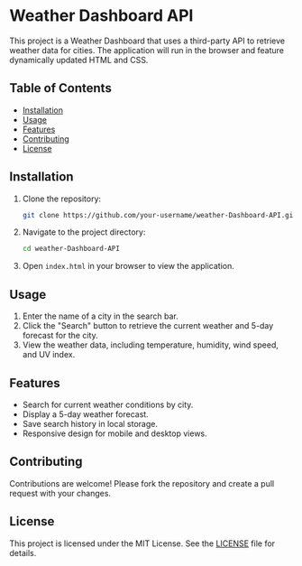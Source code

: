 # Weather Dashboard API

This project is a Weather Dashboard that uses a third-party API to retrieve weather data for cities. The application will run in the browser and feature dynamically updated HTML and CSS.

## Table of Contents
- [Installation](#installation)
- [Usage](#usage)
- [Features](#features)
- [Contributing](#contributing)
- [License](#license)

## Installation

1. Clone the repository:
    ```sh
    git clone https://github.com/your-username/weather-Dashboard-API.git
    ```
2. Navigate to the project directory:
    ```sh
    cd weather-Dashboard-API
    ```
3. Open `index.html` in your browser to view the application.

## Usage

1. Enter the name of a city in the search bar.
2. Click the "Search" button to retrieve the current weather and 5-day forecast for the city.
3. View the weather data, including temperature, humidity, wind speed, and UV index.

## Features

- Search for current weather conditions by city.
- Display a 5-day weather forecast.
- Save search history in local storage.
- Responsive design for mobile and desktop views.

## Contributing

Contributions are welcome! Please fork the repository and create a pull request with your changes.

## License

This project is licensed under the MIT License. See the [LICENSE](LICENSE) file for details.
